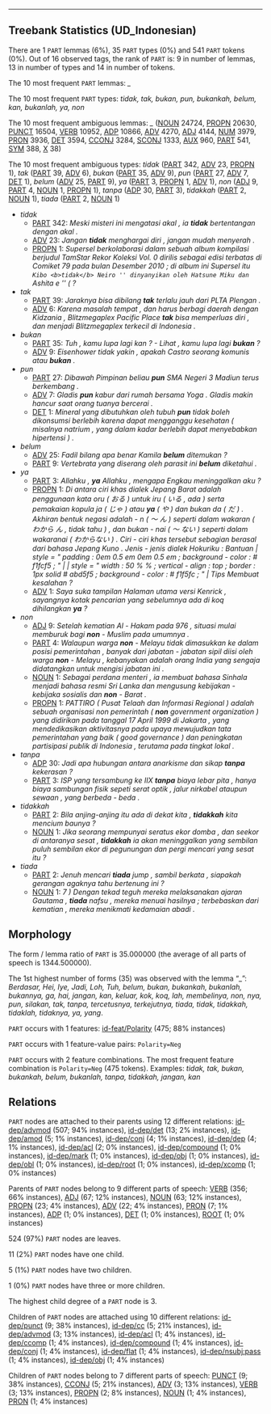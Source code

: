 

--------------------------------------------------------------------------------

## Treebank Statistics (UD_Indonesian)

There are 1 `PART` lemmas (6%), 35 `PART` types (0%) and 541 `PART` tokens (0%).
Out of 16 observed tags, the rank of `PART` is: 9 in number of lemmas, 13 in number of types and 14 in number of tokens.

The 10 most frequent `PART` lemmas: <em>_</em>

The 10 most frequent `PART` types:  <em>tidak, tak, bukan, pun, bukankah, belum, kan, bukanlah, ya, non</em>

The 10 most frequent ambiguous lemmas: <em>_</em> ([NOUN]() 24724, [PROPN]() 20630, [PUNCT]() 16504, [VERB]() 10952, [ADP]() 10866, [ADV]() 4270, [ADJ]() 4144, [NUM]() 3979, [PRON]() 3936, [DET]() 3594, [CCONJ]() 3284, [SCONJ]() 1333, [AUX]() 960, [PART]() 541, [SYM]() 388, [X]() 38)

The 10 most frequent ambiguous types:  <em>tidak</em> ([PART]() 342, [ADV]() 23, [PROPN]() 1), <em>tak</em> ([PART]() 39, [ADV]() 6), <em>bukan</em> ([PART]() 35, [ADV]() 9), <em>pun</em> ([PART]() 27, [ADV]() 7, [DET]() 1), <em>belum</em> ([ADV]() 25, [PART]() 9), <em>ya</em> ([PART]() 3, [PROPN]() 1, [ADV]() 1), <em>non</em> ([ADJ]() 9, [PART]() 4, [NOUN]() 1, [PROPN]() 1), <em>tanpa</em> ([ADP]() 30, [PART]() 3), <em>tidakkah</em> ([PART]() 2, [NOUN]() 1), <em>tiada</em> ([PART]() 2, [NOUN]() 1)


* <em>tidak</em>
  * [PART]() 342: <em>Meski misteri ini mengatasi akal , ia <b>tidak</b> bertentangan dengan akal .</em>
  * [ADV]() 23: <em>Jangan <b>tidak</b> menghargai diri , jangan mudah menyerah .</em>
  * [PROPN]() 1: <em>Supersel berkolaborasi dalam sebuah album kompilasi berjudul TamStar Rekor Koleksi Vol. 0 dirilis sebagai edisi terbatas di Comiket 79 pada bulan Desember 2010 ; di album ini Supersel itu `` Kibo <b>tidak</b> Neiro '' dinyanyikan oleh Hatsune Miku dan `` Ashita e '' ( ?</em>
* <em>tak</em>
  * [PART]() 39: <em>Jaraknya bisa dibilang <b>tak</b> terlalu jauh dari PLTA Plengan .</em>
  * [ADV]() 6: <em>Karena masalah tempat , dan harus berbagi daerah dengan Kidzania , Blitzmegaplex Pacific Place <b>tak</b> bisa memperluas diri , dan menjadi Blitzmegaplex terkecil di Indonesia .</em>
* <em>bukan</em>
  * [PART]() 35: <em>Tuh , kamu lupa lagi kan ? - Lihat , kamu lupa lagi <b>bukan</b> ?</em>
  * [ADV]() 9: <em>Eisenhower tidak yakin , apakah Castro seorang komunis atau <b>bukan</b> .</em>
* <em>pun</em>
  * [PART]() 27: <em>Dibawah Pimpinan beliau <b>pun</b> SMA Negeri 3 Madiun terus berkembang .</em>
  * [ADV]() 7: <em>Gladis <b>pun</b> kabur dari rumah bersama Yoga . Gladis makin hancur saat orang tuanya bercerai .</em>
  * [DET]() 1: <em>Mineral yang dibutuhkan oleh tubuh <b>pun</b> tidak boleh dikonsumsi berlebih karena dapat mengganggu kesehatan ( misalnya natrium , yang dalam kadar berlebih dapat menyebabkan hipertensi ) .</em>
* <em>belum</em>
  * [ADV]() 25: <em>Fadil bilang apa benar Kamila <b>belum</b> ditemukan ?</em>
  * [PART]() 9: <em>Vertebrata yang diserang oleh parasit ini <b>belum</b> diketahui .</em>
* <em>ya</em>
  * [PART]() 3: <em>Allahku , <b>ya</b> Allahku , mengapa Engkau meninggalkan aku ?</em>
  * [PROPN]() 1: <em>Di antara ciri khas dialek Jepang Barat adalah penggunaan kata oru ( おる ) untuk iru ( いる , ada ) serta pemakaian kopula ja ( じゃ ) atau <b>ya</b> ( や ) dan bukan da ( だ ) . Akhiran bentuk negasi adalah - n ( ～ ん ) seperti dalam wakaran ( わから ん , tidak tahu ) , dan bukan - nai ( ～ ない ) seperti dalam wakaranai ( わからない ) . Ciri - ciri khas tersebut sebagian berasal dari bahasa Jepang Kuno . Jenis - jenis dialek Hokuriku : Bantuan | style = " padding : 0em 0.5 em 0em 0.5 em ; background - color : # f1fcf5 ; " | | style = " width : 50 % % ; vertical - align : top ; border : 1px solid # abd5f5 ; background - color : # f1f5fc ; " | Tips Membuat kesalahan ?</em>
  * [ADV]() 1: <em>Saya suka tampilan Halaman utama versi Kenrick , sayangnya kotak pencarian yang sebelumnya ada di koq dihilangkan <b>ya</b> ?</em>
* <em>non</em>
  * [ADJ]() 9: <em>Setelah kematian Al - Hakam pada 976 , situasi mulai memburuk bagi <b>non</b> - Muslim pada umumnya .</em>
  * [PART]() 4: <em>Walaupun warga <b>non</b> - Melayu tidak dimasukkan ke dalam posisi pemerintahan , banyak dari jabatan - jabatan sipil diisi oleh warga <b>non</b> - Melayu , kebanyakan adalah orang India yang sengaja didatangkan untuk mengisi jabatan ini .</em>
  * [NOUN]() 1: <em>Sebagai perdana menteri , ia membuat bahasa Sinhala menjadi bahasa resmi Sri Lanka dan mengusung kebijakan - kebijaka sosialis dan <b>non</b> - Barat .</em>
  * [PROPN]() 1: <em>PATTIRO ( Pusat Telaah dan Informasi Regional ) adalah sebuah organisasi non pemerintah ( <b>non</b> government organization ) yang didirikan pada tanggal 17 April 1999 di Jakarta , yang mendedikasikan aktivitasnya pada upaya mewujudkan tata pemerintahan yang baik ( good governance ) dan peningkatan partisipasi publik di Indonesia , terutama pada tingkat lokal .</em>
* <em>tanpa</em>
  * [ADP]() 30: <em>Jadi apa hubungan antara anarkisme dan sikap <b>tanpa</b> kekerasan ?</em>
  * [PART]() 3: <em>ISP yang tersambung ke IIX <b>tanpa</b> biaya lebar pita , hanya biaya sambungan fisik sepeti serat optik , jalur nirkabel ataupun sewaan , yang berbeda - beda .</em>
* <em>tidakkah</em>
  * [PART]() 2: <em>Bila anjing-anjing itu ada di dekat kita , <b>tidakkah</b> kita mencium baunya ?</em>
  * [NOUN]() 1: <em>Jika seorang mempunyai seratus ekor domba , dan seekor di antaranya sesat , <b>tidakkah</b> ia akan meninggalkan yang sembilan puluh sembilan ekor di pegunungan dan pergi mencari yang sesat itu ?</em>
* <em>tiada</em>
  * [PART]() 2: <em>Jenuh mencari <b>tiada</b> jump , sambil berkata , siapakah gerangan agaknya tahu bertenung ini ?</em>
  * [NOUN]() 1: <em>7 ) Dengan tekad teguh mereka melaksanakan ajaran Gautama , <b>tiada</b> nafsu , mereka menuai hasilnya ; terbebaskan dari kematian , mereka menikmati kedamaian abadi .</em>

## Morphology

The form / lemma ratio of `PART` is 35.000000 (the average of all parts of speech is 1344.500000).

The 1st highest number of forms (35) was observed with the lemma “_”: <em>Berdasar, Hei, Iye, Jadi, Loh, Tuh, belum, bukan, bukankah, bukanlah, bukannya, ga, hai, jangan, kan, keluar, kok, koq, lah, membelinya, non, nya, pun, silakan, tak, tanpa, tercetusnya, terkejutnya, tiada, tidak, tidakkah, tidaklah, tidaknya, ya, yang</em>.

`PART` occurs with 1 features: [id-feat/Polarity]() (475; 88% instances)

`PART` occurs with 1 feature-value pairs: `Polarity=Neg`

`PART` occurs with 2 feature combinations.
The most frequent feature combination is `Polarity=Neg` (475 tokens).
Examples: <em>tidak, tak, bukan, bukankah, belum, bukanlah, tanpa, tidakkah, jangan, kan</em>


## Relations

`PART` nodes are attached to their parents using 12 different relations: [id-dep/advmod]() (507; 94% instances), [id-dep/det]() (13; 2% instances), [id-dep/amod]() (5; 1% instances), [id-dep/conj]() (4; 1% instances), [id-dep/dep]() (4; 1% instances), [id-dep/acl]() (2; 0% instances), [id-dep/compound]() (1; 0% instances), [id-dep/mark]() (1; 0% instances), [id-dep/obj]() (1; 0% instances), [id-dep/obl]() (1; 0% instances), [id-dep/root]() (1; 0% instances), [id-dep/xcomp]() (1; 0% instances)

Parents of `PART` nodes belong to 9 different parts of speech: [VERB]() (356; 66% instances), [ADJ]() (67; 12% instances), [NOUN]() (63; 12% instances), [PROPN]() (23; 4% instances), [ADV]() (22; 4% instances), [PRON]() (7; 1% instances), [ADP]() (1; 0% instances), [DET]() (1; 0% instances), [ROOT]() (1; 0% instances)

524 (97%) `PART` nodes are leaves.

11 (2%) `PART` nodes have one child.

5 (1%) `PART` nodes have two children.

1 (0%) `PART` nodes have three or more children.

The highest child degree of a `PART` node is 3.

Children of `PART` nodes are attached using 10 different relations: [id-dep/punct]() (9; 38% instances), [id-dep/cc]() (5; 21% instances), [id-dep/advmod]() (3; 13% instances), [id-dep/acl]() (1; 4% instances), [id-dep/ccomp]() (1; 4% instances), [id-dep/compound]() (1; 4% instances), [id-dep/conj]() (1; 4% instances), [id-dep/flat]() (1; 4% instances), [id-dep/nsubj:pass]() (1; 4% instances), [id-dep/obj]() (1; 4% instances)

Children of `PART` nodes belong to 7 different parts of speech: [PUNCT]() (9; 38% instances), [CCONJ]() (5; 21% instances), [ADV]() (3; 13% instances), [VERB]() (3; 13% instances), [PROPN]() (2; 8% instances), [NOUN]() (1; 4% instances), [PRON]() (1; 4% instances)

